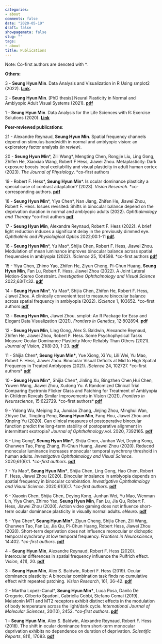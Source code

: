```yaml
---
categories:
- about
comments: false
date: "2020-05-19"
draft: false
showpagemeta: false
slug: ""
tags:
- about
title: Publications
---
```


Note: Co-first authors are denoted with *.

**Others:**

3 - **Seung Hyun Min**. Data Analysis and Visualization in R Using smplot2 (2022). [__Link__](https://smin95.com/dataviz/). 

2 - **Seung Hyun Min**. [PhD thesis] Neural Plasticity in Normal and Amblyopic Adult Visual Systems (2021). [**pdf**](pubs/thesis.pdf)

1 - **Seung Hyun Min**. Data Analysis for the Life Sciences with R: Exercise Solutions (2020). [__Link__](https://smin95.github.io/da4ls_exercise_solution/)

**Peer-reviewed publications:**

21 - Alexandre Reynaud, **Seung Hyun Min**. Spatial frequency channels depend on stimulus bandwidth in normal and amblyopic vision: an exploratory factor analysis *(in review)*.

20 - **Seung Hyun Min**\*, Zili Wang\*, Mengting Chen, Rongjie Liu, Ling Gong, Zhifen He, Xiaoxiao Wang, Robert F Hess, Jiawei Zhou. Metaplasticity: Dark exposure boosts local excitability and visual plasticity in adult human cortex (2023). *The Journal of Physiology*. \*co-first authors

19 - Robert F. Hess\*, **Seung Hyun Min**\*. Is ocular dominance plasticity a special case of contrast adaptation? (2023). *Vision Research*. \*co-corresponding authors. [**pdf**](pubs/hess2023.pdf)

18 - **Seung Hyun Min**\*, Yiya Chen\*, Nan Jiang, Zhifen He, Jiawei Zhou, Robert F. Hess. Issues revisited: Shifts in binocular balance depend on the deprivation duration in normal and amblyopic adults (2022). *Ophthalmology and Therapy* \*co-first authors [**pdf**](pubs/min2022d.pdf)

17 - **Seung Hyun Min**, Alexandre Reynaud, Robert F. Hess (2022). A brief light reduction induces a significant delay in the previously dimmed eye. *Ophthalmic and Physiological Optics* 2022;00:1-11 [**pdf**](pubs/min2022c.pdf).

16 - **Seung Hyun Min**\*, Yu Mao\*, Shijia Chen, Robert F. Hess, Jiawei Zhou. Modulation of mean luminance improves binocular balance across spatial frequencies in amblyopia (2022). *iScience*  25, 104598. \*co-first authors [**pdf**](pubs/min2022b.pdf)

15 - Yiya Chen, Zhimo Yao, Zhifen He, Ziyun Cheng, Pi-Chun Huang, **Seung Hyun Min**, Fan Lu, Robert F. Hess, Jiawei Zhou (2022). A Joint Lateral Motion-Stereo Constraint. *Investigative Ophthalmology and Visual Science* 2022;63(1):32. [**pdf**](pubs/chen2022.pdf)

14 - **Seung Hyun Min**\*, Yu Mao\*, Shijia Chen, Zhifen He, Robert F. Hess, Jiawei Zhou. A clinically convenient
test to measure binocular balance across spatial frequency in amblyopia (2022). *iScience*  1, 103652. \*co-first authors [**pdf**](pubs/min2022.pdf)

13 - **Seung Hyun Min**, Jiawei Zhou. smplot: An R Package for Easy and Elegant Data Visualization (2021). *Frontiers in Genetics*, 12:802894. [**pdf**](pubs/smplot2021.pdf)

12 - **Seung Hyun Min**, Ling Gong, Alex S. Baldwin, Alexandre Reynaud, Zhifen He, Jiawei Zhou, Robert F. Hess. Some Psychophysical Tasks Measure Ocular Dominance Plasticity More Reliably Than Others (2021). *Journal of Vision*, 21(8):20, 1-23. [**pdf**](pubs/min2021.pdf)

11 - Shijia Chen\*, **Seung Hyun Min\***, Yue Xiong, Xi Yu, Lili Wei, Yu Mao, Robert F. Hess, Jiawei Zhou. Binocular Visual Deficits at Mid to High Spatial Frequency in Treated Amblyopes (2021). *iScience* 24, 102727. \*co-first authors* [**pdf**](pubs/chen2021.pdf)

10 - **Seung Hyun Min\***, Shijia Chen\*, Jinling Xu, Bingzhen Chen,Hui Chen, Yuwen Wang, Jiawei Zhou, Xudong Yu. A Randomized Clinical Trial Comparing Eyetronix Flicker Glass and Patching for Treatment of Amblyopia in Children Reveals Similar Improvements in Vision (2021). *Frontiers in Neuroscience*,  15:622729. \*co-first authors* [**pdf**](pubs/flicker2021.pdf)

9 - Yidong Wu, Meiping Xu, Junxiao Zhang, Jinjing Zhou, Minghui Wan, Zhiyue Dai, Tingting Peng, **Seung Hyun Min**, Fang Hou, Jiawei Zhou and Xinping Yu (2020). Can clinical measures of postoperative binocular function predict the long-term stability of postoperative alignment in intermittent exotropia? *Journal of Ophthalmology*.vol. 2020, 7392165. [**pdf**](pubs/wu2020.pdf)

8 - Ling Gong\*, **Seung Hyun Min\***, Shijia Chen, Junhan Wei, Deying Kong, Chunwen Tao, Peng Zhang, Pi-Chun Huang, Jiawei Zhou (2020). Reduced monocular luminance increases monocular temporal synchrony threshold in human adults. *Investigative Ophthalmology and Visual Science*. 2020;61(8):1. \**co-first authors*. [**pdf**](pubs/gong2020.pdf)

7 - Yu Mao\*, **Seung Hyun Min\***, Shijia Chen, Ling Gong, Hao Chen, Robert F. Hess, Jiawei Zhou (2020). Binocular imbalance in amblyopia depends on spatial frequency in binocular combination. *Investigative Ophthalmology and Visual Science*. 2020;61(8):7. \**co-first authors*. [**pdf**](pubs/mao2020.pdf)

6 - Xiaoxin Chen, Shijia Chen, Deying Kong, Junhan Wei, Yu Mao, Wenman Lin, Yiya Chen, Zhimo Yao, **Seung Hyun Min**, Fan Lu, Jia Qu, Robert F. Hess, Jiawei Zhou (2020). Action video gaming does not influence short-term ocular dominance plasticity in visually normal adults. *eNeuro*. [**pdf**](pubs/xchen2020.pdf)

5 - Yiya Chen\*, **Seung Hyun Min\***, Ziyun Cheng, Shijia Chen, Zili Wang, Chunwen Tao, Fan Lu, Jia Qu, Pi-Chun Huang, Robert Hess, Jiawei Zhou (2020). Short-term deprivation does not influence monocular or dichoptic temporal synchrony at low temporal frequency. *Frontiers in Neuroscience*, 14:402.  \**co-first authors*. [**pdf**](pubs/ychen2020.pdf)

4 - **Seung Hyun Min**, Alexandre Reynaud, Robert F. Hess (2020). Interocular differences in spatial frequency influence the Pulfrich effect. *Vision*, 4(1), 20. [**pdf**](pubs/min2020.pdf) 

3 - **Seung Hyun Min**, Alex S. Baldwin, Robert F. Hess (2019). Ocular dominance plasticity: A binocular combination task finds no cumulative effect with repeated patching. *Vision Research*, 161, 36-42. [**pdf**](pubs/min2019.pdf)

2 -  Martha Lopez-Canul\*, **Seung Hyun Min\***, Luca Posa, Danilo De Gregorio, Gilberto Spadoni, Gabriella Gobbi, Stefano Comai (2019). Melatonin MT1 and MT2 receptors exhibit distinct effects in the modulation of body temperature across the light/dark cycle. *International Journal of Molecular Sciences*, 20(10), 2452.  \**co-first authors*. [**pdf**](pubs/martha2019.pdf)

1 - **Seung Hyun Min**, Alex S. Baldwin, Alexandre Reynaud, Robert F. Hess (2018). The shift in ocular dominance from short-term monocular deprivation exhibits no dependence on duration of deprivation. *Scientific Reports*, 8(1), 17083. [**pdf**](pubs/min2018.pdf)

